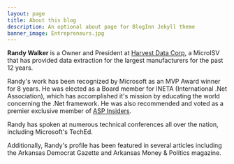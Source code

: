 ```yaml
---
layout: page
title: About this blog
description: An optional about page for BlogInn Jekyll theme
banner_image: Entrepreneurs.jpg
---
```


**Randy Walker** is a Owner and President at [Harvest Data Corp](https://www.harvestdatacorp.com), a MicroISV that has provided data extraction for the largest manufacturers for the past 12 years.


Randy's work has been recognized by Microsoft as an MVP Award winner for 8 years.  He was elected as a Board member for INETA (International .Net Association), which has accomplished it's mission by educating the world concerning the .Net framework.  He was also recommended and voted as a premier exclusive member of [ASP Insiders](https://aspinsiders.com/).

Randy has spoken at numerous technical conferences all over the nation, including Microsoft's TechEd.  

Additionally, Randy's profile has been featured in several articles including the Arkansas Democrat Gazette and Arkansas Money & Politics magazine.
